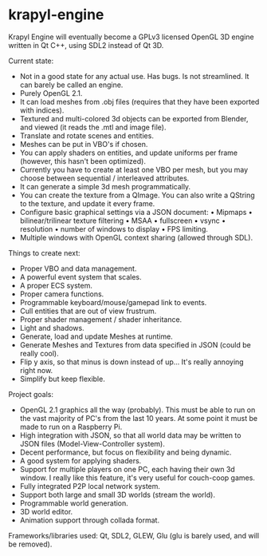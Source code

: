 # krapyl-engine
Krapyl Engine will eventually become a GPLv3 licensed OpenGL 3D engine written in Qt C++, using SDL2 instead of Qt 3D.

Current state:
- Not in a good state for any actual use. Has bugs. Is not streamlined. It can barely be called an engine.
- Purely OpenGL 2.1.
- It can load meshes from .obj files (requires that they have been exported with indices).
- Textured and multi-colored 3d objects can be exported from Blender, and viewed (it reads the .mtl and image file).
- Translate and rotate scenes and entities.
- Meshes can be put in VBO's if chosen.
- You can apply shaders on entities, and update uniforms per frame (however, this hasn't been optimized).
- Currently you have to create at least one VBO per mesh, but you may choose between sequential / interleaved attributes.
- It can generate a simple 3d mesh programmatically.
- You can create the texture from a QImage. You can also write a QString to the texture, and update it every frame.
- Configure basic graphical settings via a JSON document:
• Mipmaps • bilinear/trilinear texture filtering • MSAA • fullscreen • vsync • resolution • number of windows to display • FPS limiting.
- Multiple windows with OpenGL context sharing (allowed through SDL).

Things to create next:
- Proper VBO and data management.
- A powerful event system that scales.
- A proper ECS system.
- Proper camera functions.
- Programmable keyboard/mouse/gamepad link to events.
- Cull entities that are out of view frustrum.
- Proper shader management / shader inheritance.
- Light and shadows.
- Generate, load and update Meshes at runtime. 
- Generate Meshes and Textures from data specified in JSON (could be really cool).
- Flip y axis, so that minus is down instead of up... It's really annoying right now.
- Simplify but keep flexible.

Project goals:
- OpenGL 2.1 graphics all the way (probably). This must be able to run on the vast majority of PC's from the last 10 years. At some point it must be made to run on a Raspberry Pi.
- High integration with JSON, so that all world data may be written to JSON files (Model-View-Controller system).
- Decent performance, but focus on flexibility and being dynamic.
- A good system for applying shaders.
- Support for multiple players on one PC, each having their own 3d window. I really like this feature, it's very useful for couch-coop games.
- Fully integrated P2P local network system.
- Support both large and small 3D worlds (stream the world).
- Programmable world generation.
- 3D world editor.
- Animation support through collada format.

Frameworks/libraries used: Qt, SDL2, GLEW, Glu (glu is barely used, and will be removed).
